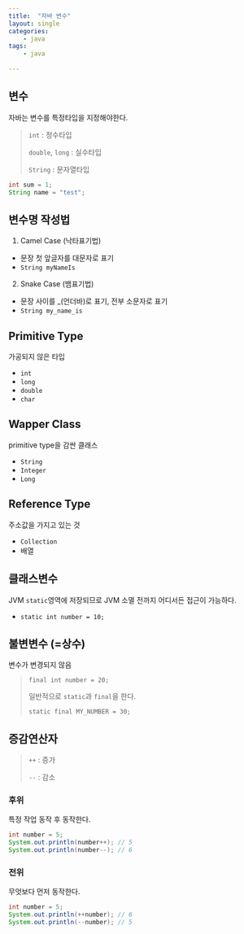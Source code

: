 ```yaml
---
title:  "자바 변수"
layout: single
categories:
    - java
tags:
    - java
    
---
```


## 변수
자바는 변수를 특정타입을 지정해야한다.
> `int` : 정수타입
> 
> `double`, `long` : 실수타입
>
> `String` : 문자열타입

```java
int sum = 1;
String name = "test";
```

## 변수명 작성법
1. Camel Case (낙타표기법)
- 문장 첫 앞글자를 대문자로 표기
- `String myNameIs`
2. Snake Case (뱀표기법)
- 문장 사이를 _(언더바)로 표기, 전부 소문자로 표기
- `String my_name_is`


## Primitive Type
가공되지 않은 타입
- `int`
- `long`
- `double`
- `char`

## Wapper Class
primitive type을 감싼 클래스
- `String`
- `Integer`
- `Long`

## Reference Type
주소값을 가지고 있는 것
- `Collection`
- 배열

## 클래스변수
JVM `static`영역에 저장되므로 JVM 소멸 전까지 어디서든 접근이 가능하다.
- `static int number = 10;`

## 불변변수 (=상수) 
변수가 변경되지 않음
> `final int number = 20;`
>
> 일반적으로 `static`과 `final`을 한다.
>
> `static final MY_NUMBER = 30;`

## 증감연산자
> `++` : 증가
>
> `--` : 감소
### 후위
특정 작업 동작 후 동작한다.
```java
int number = 5;
System.out.println(number++); // 5
System.out.println(number--); // 6
```
### 전위
무엇보다 먼저 동작한다.
```java
int number = 5;
System.out.println(++number); // 6
System.out.println(--number); // 5
```















